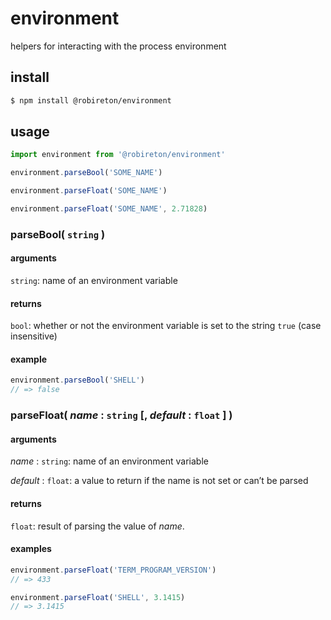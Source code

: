 # environment
helpers for interacting with the process environment


## install
```sh
$ npm install @robireton/environment
```

## usage
```js
import environment from '@robireton/environment'

environment.parseBool('SOME_NAME')

environment.parseFloat('SOME_NAME')

environment.parseFloat('SOME_NAME', 2.71828)

```

### parseBool( `string` )

#### arguments
`string`: name of an environment variable

#### returns
`bool`: whether or not the environment variable is set to the string `true` (case insensitive)

#### example
```js
environment.parseBool('SHELL')
// => false
```

### parseFloat( *name* : `string` [, *default* : `float` ] )

#### arguments
*name* : `string`: name of an environment variable

*default* : `float`: a value to return if the name is not set or can’t be parsed

#### returns
`float`: result of parsing the value of *name*.

#### examples
```js
environment.parseFloat('TERM_PROGRAM_VERSION')
// => 433
```

```js
environment.parseFloat('SHELL', 3.1415)
// => 3.1415
```

